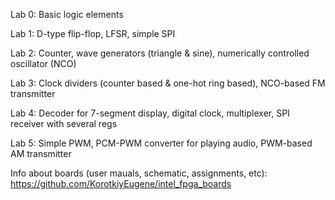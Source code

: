 Lab 0: Basic logic elements

Lab 1: D-type flip-flop, LFSR, simple SPI

Lab 2: Counter, wave generators (triangle & sine), numerically controlled oscillator (NCO)

Lab 3: Clock dividers (counter based & one-hot ring based), NCO-based FM transmitter

Lab 4: Decoder for 7-segment display, digital clock, multiplexer, SPI receiver with several regs

Lab 5: Simple PWM, PCM-PWM converter for playing audio, PWM-based AM transmitter

Info about boards (user mauals, schematic, assignments, etc): https://github.com/KorotkiyEugene/intel_fpga_boards
